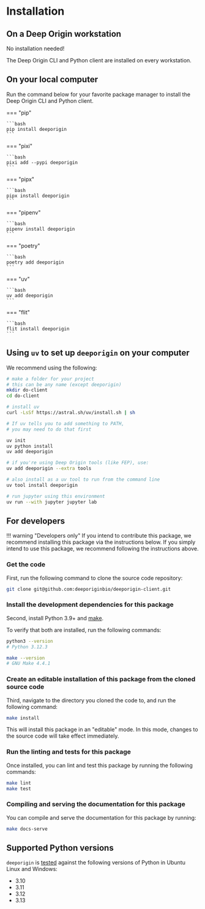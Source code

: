 # Installation


## On a Deep Origin workstation

No installation needed!

The Deep Origin CLI and Python client are installed on every workstation.

## On your local computer

Run the command below for your favorite package manager to install the Deep Origin CLI and Python client.

=== "pip"

    ```bash
    pip install deeporigin
    ```

=== "pixi"

    ```bash
    pixi add --pypi deeporigin
    ```

=== "pipx"

    ```bash
    pipx install deeporigin
    ```

=== "pipenv"

    ```bash
    pipenv install deeporigin
    ```

=== "poetry"

    ```bash
    poetry add deeporigin
    ```

=== "uv"

    ```bash
    uv add deeporigin
    ```

=== "flit"

    ```bash
    flit install deeporigin
    ```

## Using `uv` to set up `deeporigin` on your computer

We recommend using the following:

```bash
# make a folder for your project
# this can be any name (except deeporigin)
mkdir do-client
cd do-client

# install uv
curl -LsSf https://astral.sh/uv/install.sh | sh

# If uv tells you to add something to PATH,
# you may need to do that first

uv init
uv python install
uv add deeporigin

# if you're using Deep Origin tools (like FEP), use:
uv add deeporigin --extra tools

# also install as a uv tool to run from the command line
uv tool install deeporigin

# run jupyter using this environment
uv run --with jupyter jupyter lab
```

## For developers

!!! warning "Developers only"
    If you intend to contribute this package, we recommend installing this package via the instructions below. If you simply intend to use this package, we recommend following the instructions above.

### Get the code

First, run the following command to clone the source code repository:

```bash
git clone git@github.com:deeporiginbio/deeporigin-client.git
```

### Install the development dependencies for this package

Second, install Python 3.9+ and
[make](https://www.gnu.org/software/make/).

To verify that both are installed, run the following commands:

```bash
python3 --version
# Python 3.12.3

make --version
# GNU Make 4.4.1
```

### Create an editable installation of this package from the cloned source code

Third, navigate to the directory you cloned the code to, and run the following command:

```bash
make install
```

This will install this package in an "editable" mode. In this mode, changes to the source code will take effect
immediately.

### Run the linting and tests for this package

Once installed, you can lint and test this package by running the following commands:

```bash
make lint
make test
```

### Compiling and serving the documentation for this package

You can compile and serve the documentation for this package by running:

```bash
make docs-serve
```

## Supported Python versions

`deeporigin` is [tested](https://github.com/deeporiginbio/deeporigin-client/actions/workflows/main.yml) against the following versions of Python in Ubuntu Linux and Windows:

- 3.10
- 3.11
- 3.12
- 3.13

